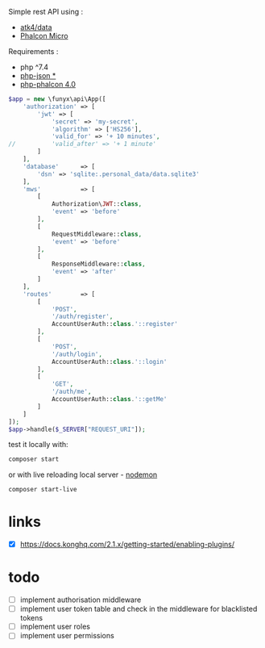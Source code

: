 Simple rest API using :
* [atk4/data](https://github.com/atk4/data)
* [Phalcon Micro](https://docs.phalcon.io/4.0/en/application-micro)

Requirements : 
* php ^7.4
* [php-json *](https://pecl.php.net/package/json)
* [php-phalcon 4.0](https://pecl.php.net/package/phalcon)


```php
$app = new \funyx\api\App([
	'authorization' => [
		'jwt' => [
			'secret' => 'my-secret',
			'algorithm' => ['HS256'],
			'valid_for' => '+ 10 minutes',
//			'valid_after' => '+ 1 minute'
		]
	],
	'database'      => [
		'dsn' => 'sqlite:.personal_data/data.sqlite3'
	],
	'mws'           => [
		[
			Authorization\JWT::class,
			'event' => 'before'
		],
		[
			RequestMiddleware::class,
			'event' => 'before'
		],
		[
			ResponseMiddleware::class,
			'event' => 'after'
		]
	],
	'routes'        => [
		[
			'POST',
			'/auth/register',
			AccountUserAuth::class.'::register'
		],
		[
			'POST',
			'/auth/login',
			AccountUserAuth::class.'::login'
		],
		[
			'GET',
			'/auth/me',
			AccountUserAuth::class.'::getMe'
		]
	]
]);
$app->handle($_SERVER["REQUEST_URI"]);
```

test it locally with:
```bash
composer start
```
or with live reloading local server - [nodemon](https://nodemon.io/)
```bash
composer start-live
```

# links
- [x] https://docs.konghq.com/2.1.x/getting-started/enabling-plugins/

# todo 
- [ ] implement authorisation middleware
- [ ] implement user token table and check in the middleware for blacklisted tokens
- [ ] implement user roles
- [ ] implement user permissions
